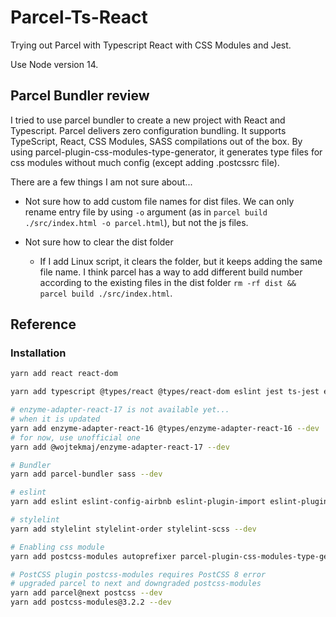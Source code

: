 # Parcel-Ts-React

Trying out Parcel with Typescript React with CSS Modules and Jest.

Use Node version 14.

## Parcel Bundler review

I tried to use parcel bundler to create a new project with React and Typescript. Parcel delivers zero configuration bundling. It supports TypeScript, React, CSS Modules, SASS compilations out of the box. By using parcel-plugin-css-modules-type-generator, it generates type files for css modules without much config (except adding .postcssrc file).

There are a few things I am not sure about...

- Not sure how to add custom file names for dist files. We can only rename entry file by using `-o` argument (as in `parcel build ./src/index.html -o parcel.html`), but not the js files.

- Not sure how to clear the dist folder
  - If I add Linux script, it clears the folder, but it keeps adding the same file name. I think parcel has a way to add different build number according to the existing files in the dist folder `rm -rf dist && parcel build ./src/index.html`.

## Reference

### Installation

```bash
yarn add react react-dom

yarn add typescript @types/react @types/react-dom eslint jest ts-jest enzyme @types/jest @types/enzyme --dev

# enzyme-adapter-react-17 is not available yet...
# when it is updated
yarn add enzyme-adapter-react-16 @types/enzyme-adapter-react-16 --dev
# for now, use unofficial one
yarn add @wojtekmaj/enzyme-adapter-react-17 --dev

# Bundler
yarn add parcel-bundler sass --dev

# eslint
yarn add eslint eslint-config-airbnb eslint-plugin-import eslint-plugin-jsx-a11y eslint-plugin-react eslint-plugin-react-hooks @typescript-eslint/eslint-plugin @typescript-eslint/parser --dev

# stylelint
yarn add stylelint stylelint-order stylelint-scss --dev

# Enabling css module
yarn add postcss-modules autoprefixer parcel-plugin-css-modules-type-generator --dev

# PostCSS plugin postcss-modules requires PostCSS 8 error
# upgraded parcel to next and downgraded postcss-modules
yarn add parcel@next postcss --dev
yarn add postcss-modules@3.2.2 --dev

```
